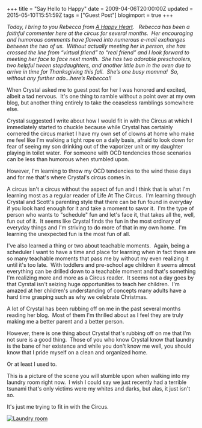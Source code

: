 +++
title = "Say Hello to Happy"
date = 2009-04-06T20:00:00Z
updated = 2015-05-10T15:51:59Z
tags = ["Guest Post"]
blogimport = true 
+++

_Today, I bring to you Rebecca from_ [_A Happy Heart_](http://ahappyheart-rebecca.blogspot.com/)_.&#160;&#160; Rebecca has been a faithful commenter here at the circus for several months.&#160; Her encouraging and humorous comments have flowed into numerous e-mail exchanges between the two of us.&#160; Without actually meeting her in person, she has crossed the line from “virtual friend” to “real friend” and I look forward to meeting her face to face next month.&#160; She has two adorable preschoolers, two helpful tween stepdaughters, and another little bun in the oven due to arrive in time for Thanksgiving this fall.&#160; She’s one busy momma!&#160; So, without any further ado…here’s Rebecca!!&#160;_ 

When Crystal asked me to guest post for her I was honored and excited, albeit a tad nervous.&#160; It's one thing to ramble without a point over at my own blog, but another thing entirely to take the ceaseless ramblings somewhere else.&#160; 

Crystal suggested I write about how I would fit in with the Circus at which I immediately started to chuckle because while Crystal has certainly cornered the circus market I have my own set of clowns at home who make me feel like I'm walking a tight rope on a daily basis, afraid to look down for fear of seeing my son drinking out of the vaporizer unit or my daughter playing in toilet water.&#160; For someone with OCD tendencies those scenarios can be less than humorous when stumbled upon.&#160; 

However, I'm learning to throw my OCD tendencies to the wind these days and for me that's where Crystal's circus comes in.

A circus isn't a circus without the aspect of fun and I think that is what I'm learning most as a regular reader of Life At The Circus.&#160; I'm learning through Crystal and Scott's parenting style that there can be fun found in everyday if you look hard enough for it and take a moment to savor it.&#160; I'm the type of person who wants to &quot;schedule&quot; fun and let's face it, that takes all the, well, fun out of it.&#160; It seems like Crystal finds the fun in the most ordinary of everyday things and I'm striving to do more of that in my own home.&#160; I'm learning the unexpected fun is the most fun of all.

I've also learned a thing or two about teachable moments.&#160; Again, being a scheduler I want to have a time and place for learning when in fact there are so many teachable moments that pass me by without my even realizing it until it's too late.&#160; With toddlers and pre-school age children it seems almost everything can be drilled down to a teachable moment and that's something I'm realizing more and more as a Circus reader.&#160; It seems not a day goes by that Cyrstal isn't seizing huge opportunities to teach her children.&#160; I'm amazed at her children's understanding of concepts many adults have a hard time grasping such as why we celebrate Christmas. 

A lot of Crystal has been rubbing off on me in the past several months reading her blog.&#160; Most of them I'm thrilled about as I feel they are truly making me a better parent and a better person.

However, there is one thing about Crystal that's rubbing off on me that I'm not sure is a good thing.&#160; Those of you who know Crystal know that laundry is the bane of her existence and while you don't know me well, you should know that I pride myself on a clean and organized home.&#160; 

Or at least I used to.

This is a picture of the scene you will stumble upon when walking into my laundry room right now.&#160; I wish I could say we just recently had a terrible tsunami that's only victims were my whites and darks, but alas, it just isn't so.&#160; 

It's just me trying to fit in with the Circus.&#160; 

[![Laundry room](https://latc.s3.amazonaws.com/wp-content/uploads/2009/04/laundryroom-thumb.jpg "Laundry room")](https://latc.s3.amazonaws.com/wp-content/uploads/2009/04/laundryroom.jpg)
